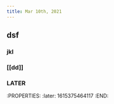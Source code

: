 ```yaml
---
title: Mar 10th, 2021
---
```


## dsf
### jkl
### [[dd]]
### LATER 
:PROPERTIES:
:later: 1615375464117
:END:
